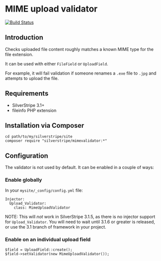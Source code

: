 # MIME upload validator

[![Build Status](https://travis-ci.org/silverstripe-labs/silverstripe-mimevalidator.svg?branch=master)](https://travis-ci.org/silverstripe-labs/silverstripe-mimevalidator)

## Introduction

Checks uploaded file content roughly matches a known MIME type for the file extension.

It can be used with either `FileField` or `UploadField`.

For example, it will fail validation if someone renames a `.exe` file to `.jpg`
and attempts to upload the file.

## Requirements

 * SilverStripe 3.1+
 * fileinfo PHP extension

## Installation via Composer

	cd path/to/my/silverstripe/site
	composer require "silverstripe/mimevalidator:*"

## Configuration

The validator is not used by default. It can be enabled in a couple of ways:

### Enable globally

In your `mysite/_config/config.yml` file:

	Injector:
	  Upload_Validator:
	    class: MimeUploadValidator

NOTE: This will *not* work in SilverStripe 3.1.5, as there is no injector
support for `Upload_Validator`. You will need to wait until 3.1.6 or greater
is released, or use the 3.1 branch of framework in your project.

### Enable on an individual upload field

	$field = UploadField::create();
	$field->setValidator(new MimeUploadValidator());

